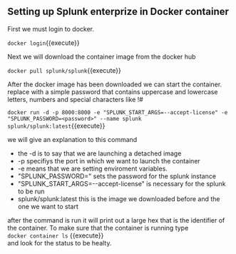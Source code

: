 ## Setting up Splunk enterprize in Docker container

First we must login to docker.

`docker login`{{execute}}

Next we will download the container image from the docker hub  

`docker pull splunk/splunk`{{execute}}

After the docker image has been downloaded we can start the container.
replace <password> with a simple password that contains uppercase and lowercase letters, numbers and special characters like !#  

`docker run -d -p 8000:8000 -e "SPLUNK_START_ARGS=--accept-license" -e "SPLUNK_PASSWORD=<password>" --name splunk splunk/splunk:latest`{{execute}}  

we will give an explanation to this command
* the -d is to say that we are launching a detached image
* -p specifiys the port in which we want to launch the container
* -e means that we are setting enviroment variables.
* "SPLUNK_PASSWORD=<password>" sets the password for the splunk instance
* "SPLUNK_START_ARGS=--accept-license" is necessary for the splunk to be run
* splunk/splunk:latest this is the image we downloaded before and the one we want to start

after the command is run it will print out a large hex that is the identifier of the container. 
To make sure that the container is running type  
`docker container ls` {{execute}}  
and look for the status to be healty.
